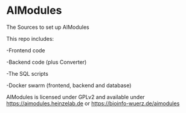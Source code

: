 # AIModules
The Sources to set up AIModules

This repo includes:

-Frontend code

-Backend code (plus Converter)

-The SQL scripts

-Docker swarm (frontend, backend and database)

AIModules is licensed under GPLv2 and available under https://aimodules.heinzelab.de or https://bioinfo-wuerz.de/aimodules
